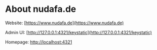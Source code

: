 # About nudafa.de

Website: [https://www.nudafa.de](https://www.nudafa.de)

Admin UI: [http://127.0.0.1:4321/keystatic](http://127.0.0.1:4321/keystatic)

Homepage: [http://localhost:4321](http://localhost:4321)
